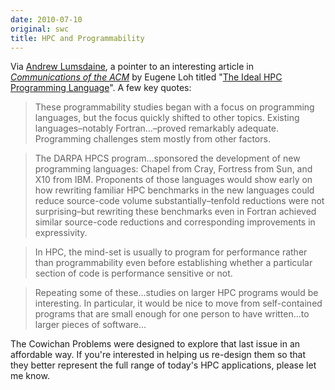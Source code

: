 ```yaml
---
date: 2010-07-10
original: swc
title: HPC and Programmability
---
```

<p>Via <a href="http://osl.iu.edu/~lums/">Andrew Lumsdaine</a>, a pointer to an interesting article in <a href="http://cacm.acm.org/"><em>Communications of the ACM</em></a> by Eugene Loh titled "<a href="http://cacm.acm.org/magazines/2010/7/95060-the-ideal-hpc-programming-language/fulltext">The Ideal HPC Programming Language</a>". A few key quotes:</p>
<blockquote><p>These programmability studies began with a focus on programming  languages, but the focus quickly shifted to other topics. Existing  languages–notably Fortran…–proved remarkably adequate. Programming challenges stem mostly  from other factors.</p></blockquote>
<blockquote><p>The DARPA HPCS program…sponsored the development of new programming  languages: Chapel from Cray, Fortress from Sun, and X10 from IBM.  Proponents of those languages would show early on how rewriting familiar  HPC benchmarks in the new languages could reduce source-code volume  substantially–tenfold reductions were not surprising–but rewriting these  benchmarks even in Fortran achieved similar source-code reductions and  corresponding improvements in expressivity.</p></blockquote>
<blockquote><p>In HPC, the mind-set is usually to program for performance rather than programmability even before establishing whether a  particular section of code is performance sensitive or not.</p></blockquote>
<blockquote><p>Repeating some of these…studies on larger HPC programs would be interesting. In particular, it would be  nice to move from self-contained programs that are small enough  for one person to have written…to larger pieces of software…</p></blockquote>
<p>The Cowichan Problems were designed to explore that last issue in an affordable way. If you're interested in helping us re-design them so that they better represent the full range of today's HPC applications, please let me know.</p>
